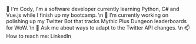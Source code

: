  👋 I'm Cody, I'm a software developer currently learning Python, C# and Vue.js while I finish up my bootcamp. \n
 🔭 I’m currently working on polishing up my Twitter Bot that tracks Mythic Plus Dungeon leaderboards for WoW. \n
 💬 Ask me about ways to adapt to the Twitter API changes. \n
 📫 How to reach me: LinkedIn
<!--
**coatycodes/coatycodes** is a ✨ _special_ ✨ repository because its `README.md` (this file) appears on your GitHub profile.

Here are some ideas to get you started:

- 🔭 I’m currently working on ...
- 🌱 I’m currently learning ...
- 👯 I’m looking to collaborate on ...
- 🤔 I’m looking for help with ...
- 💬 Ask me about ...
- 📫 How to reach me: ...
- 😄 Pronouns: ...
- ⚡ Fun fact: ...
-->
